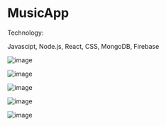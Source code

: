 # MusicApp

Technology:

Javascipt, Node.js, React, CSS, MongoDB, Firebase


![image](https://github.com/heskeyy1/MusicApp/assets/98537597/407c4c89-0ab4-4c96-a74e-405923dafe12)


![image](https://github.com/heskeyy1/MusicApp/assets/98537597/d8439c9b-a7b6-4ba5-a89a-482259fb3953)


![image](https://github.com/heskeyy1/MusicApp/assets/98537597/6594f67a-6bac-4d26-b22a-0d4569140ecb)


![image](https://github.com/heskeyy1/MusicApp/assets/98537597/56a2e2f2-20e5-4934-94b7-a39530fb8adf)


![image](https://github.com/heskeyy1/MusicApp/assets/98537597/99499f00-a25a-4658-ba7a-1db00b663bbe)



